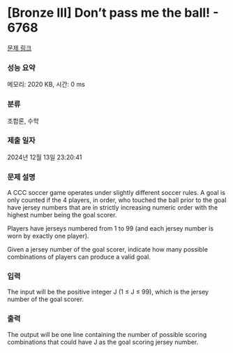 # [Bronze III] Don’t pass me the ball! - 6768 

[문제 링크](https://www.acmicpc.net/problem/6768) 

### 성능 요약

메모리: 2020 KB, 시간: 0 ms

### 분류

조합론, 수학

### 제출 일자

2024년 12월 13일 23:20:41

### 문제 설명

<p>A CCC soccer game operates under slightly different soccer rules. A goal is only counted if the 4 players, in order, who touched the ball prior to the goal have jersey numbers that are in strictly increasing numeric order with the highest number being the goal scorer.</p>

<p>Players have jerseys numbered from 1 to 99 (and each jersey number is worn by exactly one player).</p>

<p>Given a jersey number of the goal scorer, indicate how many possible combinations of players can produce a valid goal.</p>

### 입력 

 <p>The input will be the positive integer J (1 ≤ J ≤ 99), which is the jersey number of the goal scorer.</p>

### 출력 

 <p>The output will be one line containing the number of possible scoring combinations that could have J as the goal scoring jersey number.</p>

